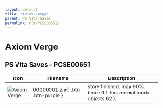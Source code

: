 ```yaml
---
layout: default
title: "Axiom Verge"
parent: PS Vita Saves
permalink: PSV/PCSE00651/
---
```

# Axiom Verge

## PS Vita Saves - PCSE00651

| Icon | Filename | Description |
|------|----------|-------------|
| ![Axiom Verge](https://github.com/bucanero/apollo-vita/raw/main/sce_sys/icon0.png) | [00000001.zip](00000001.zip){: .btn .btn-purple } | story finished. map 90%. time ~11 hrs. normal mode. objects 62%  |
